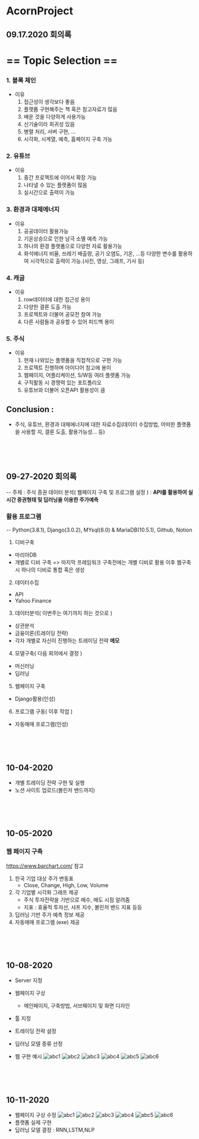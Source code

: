 # AcornProject

## 09.17.2020 회의록
# == Topic Selection ==
### 1. 블록 체인 
  - 이유 
    1) 접근성이 생각보다 좋음
    2) 플랫폼 구현해주는 책 혹은 참고자료가 많음
    3) 배운 것을 다양하게 사용가능
    4) 신기술이라 희귀성 있음
    5) 병렬 처리, 서버 구현, ...
    6) 시각화, 시계열, 예측, 홈페이지 구축 가능
### 2. 유튜브
  - 이유
    1) 중간 프로젝트에 이어서 확장 가능
    2) 나타낼 수 있는 플랫폼이 많음
    3) 실시간으로 출력이 가능
### 3. 환경과 대체에너지
  - 이유
    1) 공공데이터 활용가능
    2) 기온상승으로 인한 남극 소멸 예측 가능
    3) 하나의 환경 플랫폼으로 다양한 자료 활용가능
    4) 화석에너지 비율, 쓰레기 배출량, 공기 오염도, 기온, ...등 다양한 변수를 활용하여
       시각적으로 출력이 가능.(사진, 영상, 그래프, 기사 등)
### 4. 캐글
  - 이유
    1) row데이터에 대한 접근성 용이
    2) 다양한 결론 도출 가능
    3) 프로젝트와 더불어 공모전 참여 가능
    4) 다른 사람들과 공유할 수 있어 피드백 용이
### 5. 주식 
  - 이유
    1) 현재 나와있는 플랫폼을 직접적으로 구현 가능
    2) 프로젝트 진행하며 아이디어 참고에 용이
    3) 웹페이지, 어플리케이션, S/W등 여러 플랫폼 가능
    4) 구직활동 시 경쟁력 있는 포트폴리오
    5) 유튜브와 더불어 오픈API 활용성이 큼

## Conclusion :
  - 주식, 유튜브, 환경과 대체에너지에 대한 자료수집(데이터 수집방법, 어떠한 플랫폼을 사용할 지, 결론 도출, 활용가능성... 등)
 <br/>
 <br/>
 <br/>
 
## 09-27-2020 회의록
-- 주제 : 주식 증권 데이터 분석( 웹페이지 구축 및 프로그램 설정 ) : **API를 활용하여 실시간 증권형태 및 딥러닝을 이용한 주가예측**
### 활용 프로그램
  -- Python(3.8.1), Django(3.0.2), MYsql(8.0) & MariaDB(10.5.1), Github, Notion

1. 디비구축
  - 마리아DB
  - 개별로 디비 구축 => 마지막 프레임워크 구축전에는 개별 디비로 활용 이후 웹구축시 하나의 디비로 통합 혹은 생성
2. 데이터수집
  - API
  - Yahoo Finance
3. 데이터분석( 이번주는 여기까지 하는 것으로 )
  - 상관분석
  - 금융이론(트레이딩 전략)
  - 각자 개별로 자신이 진행하는 트레이딩 전략 **메모**
4. 모델구축( 다음 회의에서 결정 )
  - 머신러닝
  - 딥러닝
5. 웹페이지 구축
  - Django활용(인성)
6. 프로그램 구동( 이후 작업 )
  - 자동매매 프로그램(인성)
 <br/>
 <br/>
 <br/>
 
## 10-04-2020
- 개별 트레이딩 전략 구현 및 실행
- 노션 사이트 업로드(볼린저 밴드까지)
<br/>
<br/>
<br/>

## 10-05-2020
### 웹 페이지 구축 
https://www.barchart.com/ 참고

1. 한국 기업 대상 주가 변동표
    - Close, Change, High, Low, Volume
2. 각 기업별 시각화 그래프 제공 
    - 주식 투자전략을 기반으로 매수, 매도 시점 알려줌
    - 지표 : 효율적 투자선, 샤프 지수, 볼린저 밴드 지표 등등 
3. 딥러닝 기반 주가 예측 정보 제공 
4. 자동매매 프로그램 (exe) 제공 
<br/>
<br/>
<br/>

## 10-08-2020
- Server 지정
- 웹페이지 구상
   - 메인페이지, 구축방법, 서브페이지 및 화면 디자인
- 툴 지정
- 트레이딩 전략 설정
- 딥러닝 모델 종류 선정

- 웹 구현 예시
![abc1](https://user-images.githubusercontent.com/63041717/95675742-63400d80-0bf4-11eb-8886-ce95ffef2953.PNG)
![abc2](https://user-images.githubusercontent.com/63041717/95675743-63d8a400-0bf4-11eb-9d17-0af210dda1cd.PNG)
![abc3](https://user-images.githubusercontent.com/63041717/95675744-6509d100-0bf4-11eb-9560-d9b8bdeaef23.PNG)
![abc4](https://user-images.githubusercontent.com/63041717/95675745-65a26780-0bf4-11eb-9e57-7a8783939084.PNG)
![abc5](https://user-images.githubusercontent.com/63041717/95675746-65a26780-0bf4-11eb-8627-bd839faa7924.PNG)
![abc6](https://user-images.githubusercontent.com/63041717/95675740-62a77700-0bf4-11eb-8bb2-6e7e96155865.PNG)
<br/>
<br/>
<br/>

## 10-11-2020
- 웹페이지 구상 수정
![abc1](https://user-images.githubusercontent.com/63041717/95695099-6a0c6600-0c70-11eb-9a83-a411129fea2f.PNG)
![abc2](https://user-images.githubusercontent.com/63041717/95695102-6b3d9300-0c70-11eb-9f8b-52a684d1a969.PNG)
![abc3](https://user-images.githubusercontent.com/63041717/95695094-68db3900-0c70-11eb-8166-7438c1d48e03.PNG)
![abc4](https://user-images.githubusercontent.com/63041717/95695101-6aa4fc80-0c70-11eb-8a37-90aead947d13.PNG)
![abc5](https://user-images.githubusercontent.com/63041717/95695087-67aa0c00-0c70-11eb-8fce-2aa3d09025fd.PNG)
![abc6](https://user-images.githubusercontent.com/63041717/95695098-68db3900-0c70-11eb-9cdd-8d08923bc963.PNG)
- 플랫폼 실제 구현 
- 딥러닝 모델 결정 : RNN,LSTM,NLP
